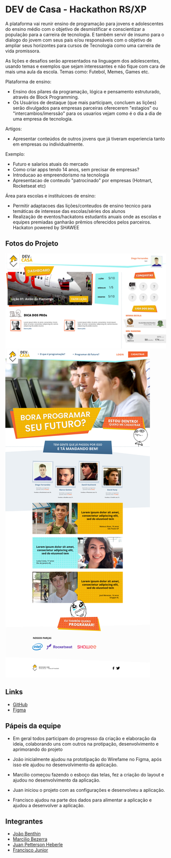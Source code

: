 # DEV de Casa - Hackathon RS/XP

A plataforma vai reunir ensino de programação para jovens e adolescentes do ensino médio com o objetivo de desmistificar e conscientizar a população para a carreira de tecnologia. E também servir de insumo para o dialogo do jovem com seus pais e/ou responsáveis com o objetivo de ampliar seus horizontes para cursos de Tecnologia como uma carreira de vida promissora.

As lições e desafios serão apresentados na linguagem dos adolescentes, usando temas e exemplos que sejam interessantes e não fique com cara de mais uma aula da escola.
Temas como: Futebol, Memes, Games etc.

Plataforma de ensino:

- Ensino dos pilares da programação, lógica e pensamento estruturado, através de Block Programming.
- Os Usuários de destaque (que mais participam, concluem as lições) serão divulgados para empresas parceiras oferecerem "estagios" ou "intercambios/imerssão" para os usuarios vejam como é o dia a dia de uma empresa de tecnologia.

Artigos:

- Apresentar conteúdos de outros jovens que já tiveram experiencia tanto em empresas ou individualmente.

Exemplo:

- Futuro e salarios atuais do mercado
- Como criar apps tendo 14 anos, sem precisar de empresas?
- Introducao ao empreendorismo na tecnologia
- Apresentacao de conteudo "patrocinado" por empresas (Hotmart, Rocketseat etc)

Área para escolas e instituicoes de ensino:

- Permitir adaptacoes das lições/conteudos de ensino tecnico para temáticas de interesse das escolas/séries dos alunos
- Realização de eventos/hackatons estudantis anuais onde as escolas e equipes premiadas ganharão prêmios oferecidos pelos parceiros. Hackaton powered by SHAWEE

## Fotos do Projeto

![](Dashboard.jpg)
![](home.jpg)

## Links

- [GitHub](https://github.com/juanpetterson/hackaton-rsxp)
- [Figma](https://www.figma.com/file/kAkyFEUL4KnCadcWmDrMyN/Hackathon-RSXP)

## Pápeis da equipe

- Em geral todos participam do progresso da criação e elaboração da ideia, colaborando uns com outros na protipação, desenvolvimento e aprimorando do projeto

- João inicialmente ajudou na prototipação do Wirefame no Figma, após isso ele ajudou no desenvolvimento da aplicação.
- Marcilio começou fazendo o esboço das telas, fez a criação do layout e ajudou no desenvolvimento da aplicação.
- Juan iniciou o projeto com as configurações e desenvolveu a aplicação.
- Francisco ajudou na parte dos dados para alimentar a aplicação e ajudou a desenvolver a aplicação.

## Integrantes

- [João Benthin](https://www.linkedin.com/in/joaobenthin)
- [Marcilio Bezerra](https://www.linkedin.com/in/marciliocb)
- [Juan Petterson Heberle](https://www.linkedin.com/in/juan-petterson-heberle-795a44177)
- [Francisco Junior](https://www.linkedin.com/in/j%C3%BAnior-soares-64b51464)
